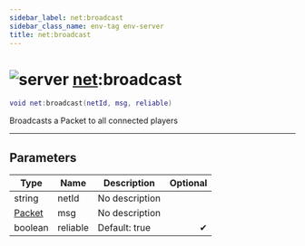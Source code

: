 ```yaml
---
sidebar_label: net:broadcast
sidebar_class_name: env-tag env-server
title: net:broadcast
---
```


# <img src='/img/wiki/server.png' alt='server' data-tag='env-tag' /> [net](../net/README.md):broadcast

```lua
void net:broadcast(netId, msg, reliable)
```

Broadcasts a Packet to all connected players<br/>

-----------------
## Parameters

| Type   | Name | Description | Optional |
| ------ | ---- | ----------- | -------: |
| string | netId | No description |   |
| [Packet](../packet/README.md) | msg | No description |   |
| boolean | reliable | Default: true | ✔ |

